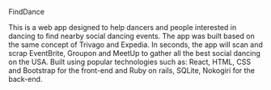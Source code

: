 FindDance

This is a web app designed to help dancers and people interested in dancing to find nearby social dancing events. The app was built based on the same concept of Trivago and Expedia. In seconds, the app will scan and scrap EventBrite, Groupon and MeetUp to gather all the best social dancing on the USA. Built using popular technologies such as: React, HTML, CSS and Bootstrap for the front-end and Ruby on rails, SQLite, Nokogiri for the back-end.